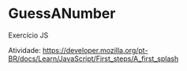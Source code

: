 # GuessANumber
Exercício JS

Atividade: https://developer.mozilla.org/pt-BR/docs/Learn/JavaScript/First_steps/A_first_splash
